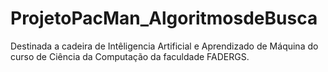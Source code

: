 # ProjetoPacMan_AlgoritmosdeBusca
Destinada a cadeira de Intêligencia Artificial e Aprendizado de Máquina do curso de Ciência da Computação da faculdade FADERGS.
